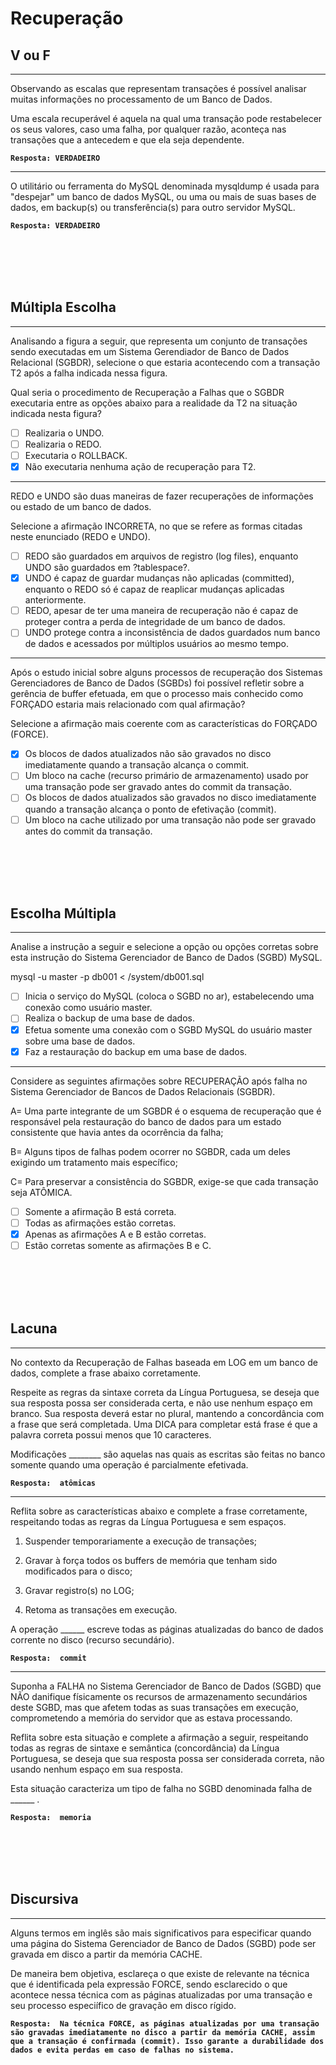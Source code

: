 # Recuperação
## V ou F
---
Observando as escalas que representam transações é possível analisar muitas informações no processamento de um Banco de Dados.
 
Uma escala recuperável é aquela na qual uma transação pode restabelecer os seus valores, caso uma falha, por qualquer razão, aconteça nas transações que a antecedem e que ela seja dependente.

**```Resposta: VERDADEIRO```**

---

O utilitário ou ferramenta do MySQL denominada mysqldump é usada para "despejar" um banco de dados MySQL, ou uma ou mais de suas bases de dados, em backup(s) ou transferência(s) para outro servidor MySQL.

**```Resposta: VERDADEIRO```**

<br/>
<br/>
<br/>
<br/>


## Múltipla Escolha
---
Analisando a figura a seguir, que representa um conjunto de transações sendo executadas em um Sistema Gerendiador de Banco de Dados Relacional (SGBDR), selecione o que estaria acontecendo com a transação T2 após a falha indicada nessa figura.
 
Qual seria o procedimento de Recuperação a Falhas que o SGBDR executaria entre as opções abaixo para a realidade da T2 na situação indicada nesta figura?

- [ ] Realizaria o UNDO.
- [ ] Realizaria o REDO.
- [ ] Executaria o ROLLBACK.
- [x] Não executaria nenhuma ação de recuperação para T2.

---
REDO e UNDO são duas maneiras de fazer recuperações de informações ou estado de um banco de dados.

Selecione a afirmação INCORRETA, no que se refere as formas citadas neste enunciado (REDO e UNDO).  

- [ ] REDO são guardados em arquivos de registro (log files), enquanto UNDO são guardados em ?tablespace?.
- [x] UNDO é capaz de guardar mudanças não aplicadas (committed), enquanto o REDO só é capaz de reaplicar mudanças aplicadas anteriormente.
- [ ] REDO, apesar de ter uma maneira de recuperação não é capaz de proteger contra a perda de integridade de um banco de dados.
- [ ] UNDO protege contra a inconsistência de dados guardados num banco de dados e acessados por múltiplos usuários ao mesmo tempo.

---

Após o estudo inicial sobre alguns processos de recuperação dos Sistemas Gerenciadores de Banco de Dados (SGBDs) foi possível refletir sobre a gerência de buffer efetuada, em que o processo mais conhecido como FORÇADO estaria mais relacionado com qual afirmação?
 
Selecione a afirmação mais coerente com as características do FORÇADO (FORCE).

 - [x] Os blocos de dados atualizados não são gravados no disco imediatamente quando a transação alcança o commit.
 - [ ] Um bloco na cache (recurso primário de armazenamento) usado por uma transação pode ser gravado antes do commit da transação.
 - [ ] Os blocos de dados atualizados são gravados no disco imediatamente quando a transação alcança o ponto de efetivação (commit).
 - [ ] Um bloco na cache utilizado por uma transação não pode ser gravado antes do commit da transação.

<br/>
<br/>
<br/>
<br/>

## Escolha Múltipla
---
Analise a instrução a seguir e selecione a opção ou opções corretas sobre esta instrução do Sistema Gerenciador de Banco de Dados (SGBD) MySQL.
 
mysql -u master -p db001 < /system/db001.sql
 
- [ ] Inicia o serviço do MySQL (coloca o SGBD no ar), estabelecendo uma conexão como usuário master.
- [ ] Realiza o backup de uma base de dados.
- [x] Efetua somente uma conexão com o SGBD MySQL do usuário master sobre uma base de dados.
- [x] Faz a restauração do backup em uma base de dados.

---
Considere as seguintes afirmações sobre RECUPERAÇÃO após falha no Sistema Gerenciador de Bancos de Dados Relacionais (SGBDR).

A= Uma parte integrante de um SGBDR é o esquema de recuperação que é responsável pela restauração do banco de dados para um estado consistente que havia antes da ocorrência da falha;
 
B= Alguns tipos de falhas podem ocorrer no SGBDR, cada um deles exigindo um tratamento mais específico;
 
C= Para preservar a consistência do SGBDR, exige-se que cada transação seja ATÔMICA.


- [ ] Somente a afirmação B está correta.
- [ ] Todas as afirmações estão corretas.
- [x] Apenas as afirmações A e B estão corretas.
- [ ] Estão corretas somente as afirmações B e C.

<br/>
<br/>
<br/>
<br/>

## Lacuna
---
No contexto da Recuperação de Falhas baseada em LOG em um banco de dados, complete a frase abaixo corretamente.

Respeite as regras da sintaxe correta da Língua Portuguesa, se deseja que sua resposta possa ser considerada certa, e não use nenhum espaço em branco. Sua resposta deverá estar no plural, mantendo a concordância com a frase que será completada.
Uma DICA para completar está frase é que a palavra correta possui menos que 10 caracteres.

Modificações ________ são aquelas nas quais as escritas são feitas no banco somente quando uma operação é parcialmente efetivada.

**```Resposta:  atômicas```**

---

Reflita sobre as características abaixo e complete a frase corretamente, respeitando todas as regras da Língua Portuguesa e sem espaços.

1. Suspender temporariamente a execução de transações;
 
2. Gravar à força todos os buffers de memória que tenham sido modificados para o disco;
 
3. Gravar registro(s) no LOG;
 
4. Retoma as transações em execução.

A operação ______ escreve todas as páginas atualizadas do banco de dados corrente no disco (recurso secundário).

**```Resposta:  commit```**

---

Suponha a FALHA no Sistema Gerenciador de Banco de Dados (SGBD) que NÃO danifique físicamente os recursos de armazenamento secundários deste SGBD, mas que afetem todas as suas transações em execução, comprometendo a memória do servidor que as estava processando.
 
Reflita sobre esta situação e complete a afirmação a seguir, respeitando todas as regras de sintaxe e semântica (concordância) da Língua Portuguesa, se deseja que sua resposta possa ser considerada correta, não usando nenhum espaço em sua resposta.


Esta situação caracteriza um tipo de falha no SGBD denominada falha de ______ .

**```Resposta:  memoria```**

<br/>
<br/>
<br/>
<br/>

## Discursiva
---
Alguns termos em inglês são mais significativos para especificar quando uma página do Sistema Gerenciador de Banco de Dados (SGBD) pode ser gravada em disco a partir da memória CACHE.
 
De maneira bem objetiva, esclareça o que existe de relevante na técnica que é identificada pela expressão FORCE, sendo esclarecido o que acontece nessa técnica com as páginas atualizadas por uma transação e seu processo especiífico de gravação em disco rígido.

**```Resposta:  Na técnica FORCE, as páginas atualizadas por uma transação são gravadas imediatamente no disco a partir da memória CACHE, assim que a transação é confirmada (commit). Isso garante a durabilidade dos dados e evita perdas em caso de falhas no sistema.```**


